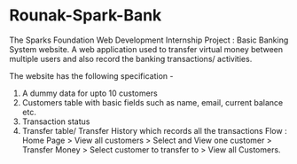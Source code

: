 # Rounak-Spark-Bank
The Sparks Foundation Web Development Internship Project : Basic Banking System website. A web application used to transfer virtual money between multiple users and also record the banking transactions/ activities.

The website has the following specification -

1. A dummy data for upto 10 customers
2. Customers table with basic fields such as name, email, current balance etc.
3. Transaction status
4. Transfer table/ Transfer History which records all the transactions
Flow : Home Page > View all customers > Select and View one customer > Transfer Money > Select customer to transfer to > View all Customers.
